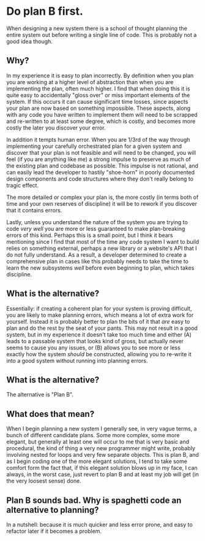 # Do plan B first.

When designing a new system there is a school of thought planning the entire system out before writing a single line of code. This is probably not a good idea though. 

## Why?

In my experience it is easy to plan incorrectly. By definition when you plan you are working at a higher level of abstraction than when you are implementing the plan, often much higher. I find that when doing this it is quite easy to accidentally "gloss over" or miss important elements of the system. If this occurs it can cause significant time losses, since aspects your plan are now based on something impossible. These aspects, along with any code you have written to implement them will need to be scrapped and re-written to at least some degree, which is costly, and becomes more costly the later you discover your error. 

In addition it tempts human error. When you are 1/3rd of the way through implementing your carefully orchestrated plan for a given system and discover that your plan is not feasible and will need to be changed, you will feel (if you are anything like me) a strong impulse to preserve as much of the existing plan and codebase as possible. This impulse is not rational, and can easily lead the developer to hastily "shoe-horn" in poorly documented design components and code structures where they don't really belong to tragic effect.

The more detailed or complex your plan is, the more costly (in terms both of time and your own reserves of discipline) it will be to rework if you discover that it contains errors. 

Lastly, unless you understand the nature of the system you are trying to code *very well* you are more or less guaranteed to make plan-breaking errors of this kind. Perhaps this is a small point, but I think it bears mentioning since I find that most of the time any code system I want to build relies on something external, perhaps a new library or a website's API that I do not fully understand. As a result, a developer determined to create a comprehensive plan in cases like this probably needs to take the time to learn the new subsystems *well* before even beginning to plan, which takes discipline.

## What is the alternative?

Essentially: if creating a coherent plan for your system is proving difficult, you are likely to make planning errors, which means a lot of extra work for yourself. Instead it is probably better to plan the bits of it that *are* easy to plan and do the rest by the seat of your pants. This may not result in a good system, but in my experience it doesn't take too much time and either (A) leads to a passable system that looks kind of gross, but actually never seems to cause you any issues, or (B) allows you to see more or less exactly how the system *should* be constructed, allowing you to re-write it into a good system without running into planning errors.





## What is the alternative?

The alternative is "Plan B".

## What does that mean?

When I begin planning a new system I generally see, in very vague terms, a bunch of different candidate plans. Some more complex, some more elegant, but generally at least one will occur to me that is very basic and procedural, the kind of thing a very new programmer might write, probably involving nested for loops and very few separate objects. This is plan B, and as I begin coding one of the more elegant solutions, I tend to take some comfort form the fact that, if this elegant solution blows up in my face, I can always, in the worst case, just revert to plan B and at least my job will get (in the very loosest sense) done.

## Plan B sounds bad. Why is spaghetti code an alternative to planning?

In a nutshell: because it is much quicker and less error prone, and easy to refactor later if it becomes a problem. 


